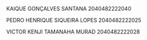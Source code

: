 KAIQUE GONÇALVES SANTANA 2040482222040

PEDRO HENRIQUE SIQUEIRA LOPES 2040482222025

VICTOR KENJI TAMANAHA MURAD 2040482222028